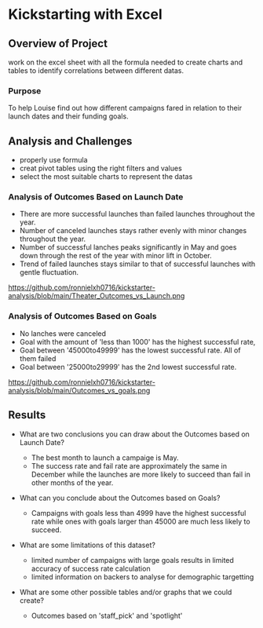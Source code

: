 # Kickstarting with Excel

## Overview of Project
work on the excel sheet with all the formula needed to create charts and tables to identify correlations between different datas. 

### Purpose
To help Louise find out how different campaigns fared in relation to their launch dates and their funding goals.

## Analysis and Challenges

  * properly use formula 
  * creat pivot tables using the right filters and values
  * select the most suitable charts to represent the datas  


### Analysis of Outcomes Based on Launch Date

  * There are more successful launches than failed launches throughout the year.
  * Number of canceled launches stays rather evenly with minor changes throughout the year.
  * Number of successful lanches peaks significantly in May and goes down through the rest of the year with minor lift in October.
  * Trend of failed launches stays similar to that of successful launches with gentle fluctuation.
  
  <https://github.com/ronnielxh0716/kickstarter-analysis/blob/main/Theater_Outcomes_vs_Launch.png>


### Analysis of Outcomes Based on Goals

  * No lanches were canceled
  * Goal with the amount of 'less than 1000' has the highest successful rate, 
  * Goal between '45000to49999' has the lowest successful rate. All of them failed
  * Goal between '25000to29999' has the 2nd lowest successful rate.

  <https://github.com/ronnielxh0716/kickstarter-analysis/blob/main/Outcomes_vs_goals.png>

  
## Results

- What are two conclusions you can draw about the Outcomes based on Launch Date?

  * The best month to launch a campaige is May.
  * The success rate and fail rate are approximately the same in December while the launches are more likely to succeed than fail in other months of the year.

- What can you conclude about the Outcomes based on Goals?

  * Campaigns with goals less than 4999 have the highest successful rate while ones with goals larger than 45000 are much less likely to succeed.

- What are some limitations of this dataset?

  * limited number of campaigns with large goals results in limited accuracy of success rate calculation
  * limited information on backers to analyse for demographic targetting
  
- What are some other possible tables and/or graphs that we could create?
  
  * Outcomes based on 'staff_pick' and 'spotlight'
  
   